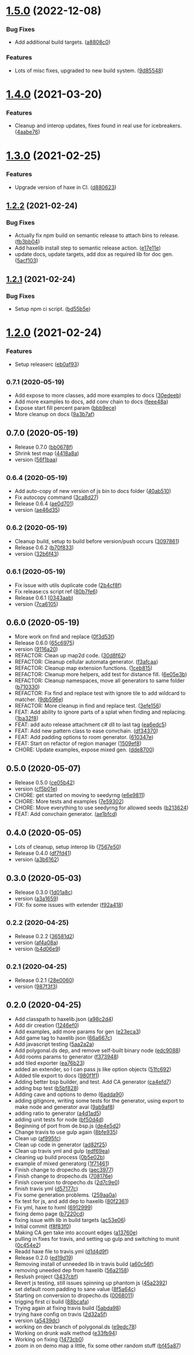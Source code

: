 # [1.5.0](https://github.com/dropecho/dungen/compare/1.4.0...1.5.0) (2022-12-08)


### Bug Fixes

* Add additional build targets. ([a8808c0](https://github.com/dropecho/dungen/commit/a8808c02499dd64df5ce194df9e043812d0925a8))


### Features

* Lots of misc fixes, upgraded to new build system. ([9d85548](https://github.com/dropecho/dungen/commit/9d8554831411b3699b8da13872f1c1e9a77b99d7))

# [1.4.0](https://github.com/dropecho/dungen/compare/1.3.0...1.4.0) (2021-03-20)


### Features

* Cleanup and interop updates, fixes found in real use for icebreakers. ([4aabe76](https://github.com/dropecho/dungen/commit/4aabe76b58ba72597a2d49d704c4c8fb9de24286))

# [1.3.0](https://github.com/dropecho/dungen/compare/1.2.2...1.3.0) (2021-02-25)


### Features

* Upgrade version of haxe in CI. ([d880623](https://github.com/dropecho/dungen/commit/d8806239d430995d64e5fd1d0361fca7f8ffae05))

## [1.2.2](https://github.com/dropecho/dungen/compare/1.2.1...1.2.2) (2021-02-24)


### Bug Fixes

* Actually fix npm build on semantic release to attach bins to release. ([fb3bb04](https://github.com/dropecho/dungen/commit/fb3bb04009392e6d8184242b6b0c60795b9561fc))
* Add haxelib install step to semantic release action. ([e17e11e](https://github.com/dropecho/dungen/commit/e17e11e23050353593f03beac0fe2251facdb658))
* update docs, update targets, add dox as required lib for doc gen. ([5acf103](https://github.com/dropecho/dungen/commit/5acf103c8173d68e40c65f729f24813a3e786612))

## [1.2.1](https://github.com/dropecho/dungen/compare/1.2.0...1.2.1) (2021-02-24)


### Bug Fixes

* Setup npm ci script. ([bd55b5e](https://github.com/dropecho/dungen/commit/bd55b5eff91551f1fe7a077eb8c39b4c1b720b48))

# [1.2.0](https://github.com/dropecho/dungen/compare/v1.1.0...1.2.0) (2021-02-24)


### Features

* Setup releaserc ([eb0af93](https://github.com/dropecho/dungen/commit/eb0af938de1fb70c39e6bff78340de5682d44604))

## <small>0.7.1 (2020-05-19)</small>

* Add expose to more classes, add more examples to docs ([30edeeb](https://github.com/dropecho/dungen/commit/30edeeb))
* Add more examples to docs, add conv chain to docs ([feee48a](https://github.com/dropecho/dungen/commit/feee48a))
* Expose start fill percent param ([bbb9ece](https://github.com/dropecho/dungen/commit/bbb9ece))
* More cleanup on docs ([9a3b7af](https://github.com/dropecho/dungen/commit/9a3b7af))



## 0.7.0 (2020-05-19)

* Release 0.7.0 ([bb0678f](https://github.com/dropecho/dungen/commit/bb0678f))
* Shrink test map ([4418a8a](https://github.com/dropecho/dungen/commit/4418a8a))
* version ([56f1baa](https://github.com/dropecho/dungen/commit/56f1baa))



## <small>0.6.4 (2020-05-19)</small>

* Add auto-copy of new version of js bin to docs folder ([40ab510](https://github.com/dropecho/dungen/commit/40ab510))
* Fix autocopy command ([3ca8d27](https://github.com/dropecho/dungen/commit/3ca8d27))
* Release 0.6.4 ([ae0d701](https://github.com/dropecho/dungen/commit/ae0d701))
* version ([ae46d35](https://github.com/dropecho/dungen/commit/ae46d35))



## <small>0.6.2 (2020-05-19)</small>

* Cleanup build, setup to build before version/push occurs ([3097861](https://github.com/dropecho/dungen/commit/3097861))
* Release 0.6.2 ([b70f833](https://github.com/dropecho/dungen/commit/b70f833))
* version ([32b6f43](https://github.com/dropecho/dungen/commit/32b6f43))



## <small>0.6.1 (2020-05-19)</small>

* Fix issue with utils duplicate code ([2b4cf8f](https://github.com/dropecho/dungen/commit/2b4cf8f))
* Fix release:cs script ref ([80b7fe6](https://github.com/dropecho/dungen/commit/80b7fe6))
* Release 0.6.1 ([0343aab](https://github.com/dropecho/dungen/commit/0343aab))
* version ([7ca6105](https://github.com/dropecho/dungen/commit/7ca6105))



## 0.6.0 (2020-05-19)

* More work on find and replace ([0f3d53f](https://github.com/dropecho/dungen/commit/0f3d53f))
* Release 0.6.0 ([65c6975](https://github.com/dropecho/dungen/commit/65c6975))
* version ([9116a20](https://github.com/dropecho/dungen/commit/9116a20))
* REFACTOR: Clean up map2d code. ([30d8f62](https://github.com/dropecho/dungen/commit/30d8f62))
* REFACTOR: Cleanup cellular automata generator. ([f3afcaa](https://github.com/dropecho/dungen/commit/f3afcaa))
* REFACTOR: Cleanup map extension functions. ([1ceb815](https://github.com/dropecho/dungen/commit/1ceb815))
* REFACTOR: Cleanup more helpers, add test for distance fill. ([6e05e3b](https://github.com/dropecho/dungen/commit/6e05e3b))
* REFACTOR: Cleanup namespaces, move all generators to same folder ([b710330](https://github.com/dropecho/dungen/commit/b710330))
* REFACTOR: Fix find and replace test with ignore tile to add wildcard to matcher. ([9db596e](https://github.com/dropecho/dungen/commit/9db596e))
* REFACTOR: More cleanup in find and replace test. ([3efe156](https://github.com/dropecho/dungen/commit/3efe156))
* FEAT: Add ability to ignore parts of a splat when finding and replacing. ([1ba32f8](https://github.com/dropecho/dungen/commit/1ba32f8))
* FEAT: add auto release attachment c# dll to last tag ([ea6edc5](https://github.com/dropecho/dungen/commit/ea6edc5))
* FEAT: Add new pattern class to ease convchain. ([df34370](https://github.com/dropecho/dungen/commit/df34370))
* FEAT: Add padding options to room generator. ([610347e](https://github.com/dropecho/dungen/commit/610347e))
* FEAT: Start on refactor of region manager ([1509ef8](https://github.com/dropecho/dungen/commit/1509ef8))
* CHORE: Update examples, expose mixed gen. ([dde8700](https://github.com/dropecho/dungen/commit/dde8700))



## 0.5.0 (2020-05-07)

* Release 0.5.0 ([ce05b42](https://github.com/dropecho/dungen/commit/ce05b42))
* version ([cf5b01e](https://github.com/dropecho/dungen/commit/cf5b01e))
* CHORE: get started on moving to seedyrng ([e6e9811](https://github.com/dropecho/dungen/commit/e6e9811))
* CHORE: More tests and examples ([7e59302](https://github.com/dropecho/dungen/commit/7e59302))
* CHORE: Move everything to use seedyrng for allowed seeds ([b213624](https://github.com/dropecho/dungen/commit/b213624))
* FEAT: Add convchain generator. ([ae1bfcd](https://github.com/dropecho/dungen/commit/ae1bfcd))



## 0.4.0 (2020-05-05)

* Lots of cleanup, setup interop lib ([7567e50](https://github.com/dropecho/dungen/commit/7567e50))
* Release 0.4.0 ([df7fd41](https://github.com/dropecho/dungen/commit/df7fd41))
* version ([a3b6162](https://github.com/dropecho/dungen/commit/a3b6162))



## 0.3.0 (2020-05-03)

* Release 0.3.0 ([1d01a8c](https://github.com/dropecho/dungen/commit/1d01a8c))
* version ([a3a1659](https://github.com/dropecho/dungen/commit/a3a1659))
* FIX: fix some issues with extender ([f92a418](https://github.com/dropecho/dungen/commit/f92a418))



## <small>0.2.2 (2020-04-25)</small>

* Release 0.2.2 ([36581d2](https://github.com/dropecho/dungen/commit/36581d2))
* version ([af4a08a](https://github.com/dropecho/dungen/commit/af4a08a))
* version ([b4d06e9](https://github.com/dropecho/dungen/commit/b4d06e9))



## <small>0.2.1 (2020-04-25)</small>

* Release 0.2.1 ([28e0060](https://github.com/dropecho/dungen/commit/28e0060))
* version ([987f3f3](https://github.com/dropecho/dungen/commit/987f3f3))



## 0.2.0 (2020-04-25)

* Add classpath to haxelib.json ([a98c2d4](https://github.com/dropecho/dungen/commit/a98c2d4))
* Add dir creation ([1246ef0](https://github.com/dropecho/dungen/commit/1246ef0))
* Add examples, add more params for gen ([e23eca3](https://github.com/dropecho/dungen/commit/e23eca3))
* Add game tag to haxelib json ([66a667c](https://github.com/dropecho/dungen/commit/66a667c))
* Add javascript testing ([5aa2a2a](https://github.com/dropecho/dungen/commit/5aa2a2a))
* Add polygonal.ds dep, and remove self-built binary node ([edc9088](https://github.com/dropecho/dungen/commit/edc9088))
* Add rooms params to generator ([f373948](https://github.com/dropecho/dungen/commit/f373948))
* add tiled exporter ([ea76b23](https://github.com/dropecho/dungen/commit/ea76b23))
* added an extender, so I can pass js like option objects ([51fc692](https://github.com/dropecho/dungen/commit/51fc692))
* Added tile export to docs ([980f1f1](https://github.com/dropecho/dungen/commit/980f1f1))
* Adding better bsp builder, and test.  Add CA generator ([ca4efd7](https://github.com/dropecho/dungen/commit/ca4efd7))
* adding bsp test ([b5bf828](https://github.com/dropecho/dungen/commit/b5bf828))
* Adding cave and options to demo ([6adda90](https://github.com/dropecho/dungen/commit/6adda90))
* adding gitignore, writing some tests for the generator, using export to make node and generator avai ([9ab9af8](https://github.com/dropecho/dungen/commit/9ab9af8))
* adding ratio to generator ([a4d1ad5](https://github.com/dropecho/dungen/commit/a4d1ad5))
* adding unit tests for node ([bf50d4d](https://github.com/dropecho/dungen/commit/bf50d4d))
* Beginning of port from de.bsp.js ([de4e5d2](https://github.com/dropecho/dungen/commit/de4e5d2))
* Change travis to use gulp again ([8bfe935](https://github.com/dropecho/dungen/commit/8bfe935))
* Clean up ([af995fc](https://github.com/dropecho/dungen/commit/af995fc))
* Clean up code in generator ([ad82f25](https://github.com/dropecho/dungen/commit/ad82f25))
* Clean up travis yml and gulp ([edf69ea](https://github.com/dropecho/dungen/commit/edf69ea))
* cleaning up build process ([0b5e02b](https://github.com/dropecho/dungen/commit/0b5e02b))
* example of mixed generatorg ([1f71461](https://github.com/dropecho/dungen/commit/1f71461))
* Finish change to dropecho.ds ([aec3977](https://github.com/dropecho/dungen/commit/aec3977))
* Finish change to dropecho.ds ([708176e](https://github.com/dropecho/dungen/commit/708176e))
* Finish coversion to dropecho.ds ([2d7c9e0](https://github.com/dropecho/dungen/commit/2d7c9e0))
* finish travis yml ([d57177c](https://github.com/dropecho/dungen/commit/d57177c))
* Fix some generation problems. ([259aa0a](https://github.com/dropecho/dungen/commit/259aa0a))
* fix test for js, and add dep to haxelib ([80f2361](https://github.com/dropecho/dungen/commit/80f2361))
* Fix yml, haxe to hxml ([6912999](https://github.com/dropecho/dungen/commit/6912999))
* fixing demo page ([b7220cd](https://github.com/dropecho/dungen/commit/b7220cd))
* fixing issue with lib in build targets ([ac53e06](https://github.com/dropecho/dungen/commit/ac53e06))
* Initial commit ([f8f83f0](https://github.com/dropecho/dungen/commit/f8f83f0))
* Making CA gen take into account edges ([a13760e](https://github.com/dropecho/dungen/commit/a13760e))
* pulling in fixes for travis, and setting up gulp and switching to munit ([0c454e2](https://github.com/dropecho/dungen/commit/0c454e2))
* Readd haxe file to travis.yml ([d1d4d9f](https://github.com/dropecho/dungen/commit/d1d4d9f))
* Release 0.2.0 ([ed19d19](https://github.com/dropecho/dungen/commit/ed19d19))
* Removing install of unneeded lib in travis build ([a60c56f](https://github.com/dropecho/dungen/commit/a60c56f))
* removing uneeded dep from haxelib ([56a2158](https://github.com/dropecho/dungen/commit/56a2158))
* Reslush project ([3437cbf](https://github.com/dropecho/dungen/commit/3437cbf))
* Revert js testing, still issues spinning up phantom js ([45a2392](https://github.com/dropecho/dungen/commit/45a2392))
* set default room padding to sane value ([8f5a64c](https://github.com/dropecho/dungen/commit/8f5a64c))
* Starting on conversion to dropecho.ds ([0068011](https://github.com/dropecho/dungen/commit/0068011))
* trigging first ci build ([88bcafa](https://github.com/dropecho/dungen/commit/88bcafa))
* Trying again at fixing travis build ([5abda98](https://github.com/dropecho/dungen/commit/5abda98))
* trying haxe config on travis ([2d32a5f](https://github.com/dropecho/dungen/commit/2d32a5f))
* version ([a5439dc](https://github.com/dropecho/dungen/commit/a5439dc))
* working on dev branch of polygonal.ds ([e9edc78](https://github.com/dropecho/dungen/commit/e9edc78))
* Working on drunk walk method ([e33fb94](https://github.com/dropecho/dungen/commit/e33fb94))
* Working on fixing ([1473cb0](https://github.com/dropecho/dungen/commit/1473cb0))
* zoom in on demo map a little, fix some other random stuff ([bf45a87](https://github.com/dropecho/dungen/commit/bf45a87))
